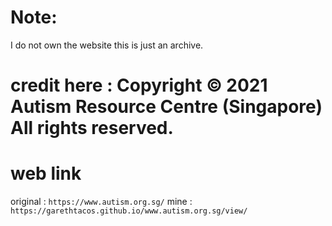 # Note:
I do not own the website this is just an archive.
# credit here : Copyright © 2021   Autism Resource Centre (Singapore)   All rights reserved.
# web link
original : ```https://www.autism.org.sg/```
mine : ```https://garethtacos.github.io/www.autism.org.sg/view/ ```
